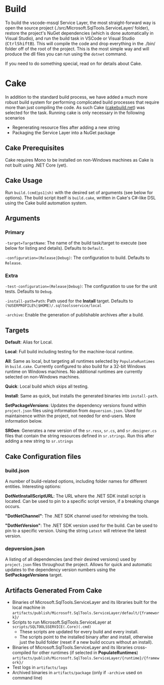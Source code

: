 # Build

To build the vscode-mssql Service Layer, the most straight-forward way is open the source project 
(./src/Microsoft.SqlTools.ServiceLayer/ folder), restore the project's NuGet dependencies (which
is done automatically in Visual Studio), and run the build task in VSCode or Visual Studio
(<kbd>Ctrl</kbd><kbd>Shift</kbd><kbd>B</kbd>). This will compile the code and drop everything in
the ./bin/ folder off of the root of the project. This is the most simple way and will produce the
dll files you can run using the `dotnet` command.

If you need to do something special, read on for details about Cake.

# Cake

In addition to the standard build process, we have added a much more robust build system for
performing complicated build processes that require more than just compiling the code. As such
Cake ([cakebuild.net](http://www.cakebuild.net/)) was selected for the task. Running cake is only
necessary in the following scenarios

* Regenerating resource files after adding a new string
* Packaging the Service Layer into a NuGet package

## Cake Prerequisites

Cake requires Mono to be installed on non-Windows machines as Cake is not built using .NET Core (yet).

## Cake Usage

Run `build.(cmd|ps1|sh)` with the desired set of arguments (see below for options).
The build script itself is `build.cake`, written in Cake's C#-like DSL using the Cake build automation system.

## Arguments

### Primary

  `-target=TargetName`: The name of the build task/target to execute (see below for listing and details).
    Defaults to `Default`.

  `-configuration=(Release|Debug)`: The configuration to build.
    Defaults to `Release`.

### Extra

  `-test-configuration=(Release|Debug)`: The configuration to use for the unit tests.
    Defaults to `Debug`.
  
  `-install-path=Path`: Path used for the **Install** target.
    Defaults to `(%USERPROFILE%|$HOME)/.sqltoolsservice/local`
  
  `-archive`: Enable the generation of publishable archives after a build.

## Targets

**Default**: Alias for Local.

**Local**: Full build including testing for the machine-local runtime.

**All**: Same as local, but targeting all runtimes selected by `PopulateRuntimes` in `build.cake`.
  Currently configured to also build for a 32-bit Windows runtime on Windows machines.
  No additional runtimes are currently selected on non-Windows machines.

**Quick**: Local build which skips all testing.

**Install**: Same as quick, but installs the generated binaries into `install-path`.

**SetPackageVersions**: Updates the dependency versions found within `project.json` files using information from `depversion.json`.
  Used for maintainence within the project, not needed for end-users. More information below.

**SRGen**: Generates a new version of the `sr.resx`, `sr.cs`, and `sr.designer.cs` files that contain
  the string resources defined in `sr.strings`. Run this after adding a new string to `sr.strings`

## Cake Configuration files

### build.json

A number of build-related options, including folder names for different entities. Interesting options:

**DotNetInstallScriptURL**: The URL where the .NET SDK install script is located.
  Can be used to pin to a specific script version, if a breaking change occurs.
  
**"DotNetChannel"**: The .NET SDK channel used for retreiving the tools.

**"DotNetVersion"**: The .NET SDK version used for the build. Can be used to pin to a specific version.
  Using the string `Latest` will retrieve the latest version.

### depversion.json

A listing of all dependencies (and their desired versions) used by `project.json` files throughout the project.
Allows for quick and automatic updates to the dependency version numbers using the **SetPackageVersions** target.

## Artifacts Generated From Cake

* Binaries of Microsoft.SqlTools.ServiceLayer and its libraries built for the local machine in `artifacts/publish/Microsoft.SqlTools.ServiceLayer/default/{framework}/`
* Scripts to run Microsoft.SqlTools.ServiceLayer at `scripts/SQLTOOLSSERVICE(.Core)(.cmd)`
  * These scripts are updated for every build and every install.
  * The scripts point to the installed binary after and install, otherwise just the build folder (reset if a new build occurs without an install).
* Binaries of Microsoft.SqlTools.ServiceLayer and its libraries cross-compiled for other runtimes (if selected in **PopulateRuntimes**) `artifacts/publish/Microsoft.SqlTools.ServiceLayer/{runtime}/{framework}/`
* Test logs in `artifacts/logs`
* Archived binaries in `artifacts/package` (only if `-archive` used on command line)
